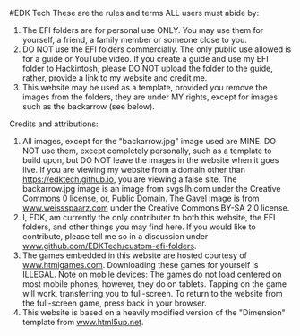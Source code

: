 #EDK Tech
These are the rules and terms ALL users must abide by:

1. The EFI folders are for personal use ONLY. You may use them for yourself, a friend, a family member or someone close to you.
2. DO NOT use the EFI folders commercially. The only public use allowed is for a guide or YouTube video. If you create a guide and use my EFI folder to Hackintosh, please DO NOT upload the folder to the guide, rather, provide a link to my website and credit me.
3. This website may be used as a template, provided you remove the images from the folders, they are under MY rights, except for images such as the backarrow (see below).

Credits and attributions:
  
1. All images, except for the "backarrow.jpg" image used are MINE. DO NOT use them, except completely personally, such as a template to build upon, but DO NOT leave the images in the website when it goes live. If you are viewing my website from a domain other than https://edktech.github.io, you are viewing a false site. The backarrow.jpg image is an image from svgsilh.com under the Creative Commons 0 license, or, Public Domain. The Gavel image is from www.weissspaarz.com under the Creative Commons BY-SA 2.0 license.
2. I, EDK, am currently the only contributer to both this website, the EFI folders, and other things you may find here. If you would like to contribute, please tell me so in a discussion under www.github.com/EDKTech/custom-efi-folders.
3. The games embedded in this website are hosted courtesy of www.htmlgames.com. Downloading these games for yourself is ILLEGAL. Note on mobile devices: The games do not load centered on most mobile phones, however, they do on tablets. Tapping on the game will work, transferring you to full-screen. To return to the website from the full-screen game, press back in your browser.
4. This website is based on a heavily modified version of the "Dimension" template from www.html5up.net.


